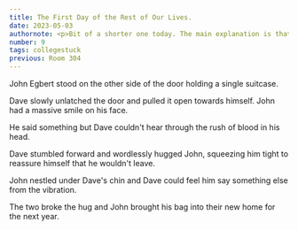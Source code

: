 ```yaml
---
title: The First Day of the Rest of Our Lives.
date: 2023-05-03
authornote: <p>Bit of a shorter one today. The main explanation is that I've been trapped in finals all week and am moving out tmmrw.</p><p>See you Friday!</p>
number: 9
tags: collegestuck
previous: Room 304
---
```


John Egbert stood on the other side of the door holding a single suitcase.

Dave slowly unlatched the door and pulled it open towards himself. John had a massive smile on his face.

He said something but Dave couldn't hear through the rush of blood in his head.

Dave stumbled forward and wordlessly hugged John, squeezing him tight to reassure himself that he wouldn't leave.

John nestled under Dave's chin and Dave could feel him say something else from the vibration.

The two broke the hug and John brought his bag into their new home for the next year.


